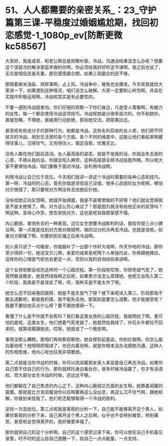 # 51、人人都需要的亲密关系_：23_守护篇第三课-平稳度过婚姻尴尬期，找回初恋感觉-1_1080p_ev[防断更微kc58567]

大家好，我是成哥，和老公啊总是频繁吵架，冷战，沟通没结果该怎么办呢？想要这个深层次的解决家庭矛盾的你啊，你必须给我好好听这节课啊。我之前也说了，无论是情侣还是夫妻，那在感情磨合期，如果三观磨合的还不够。

那随着柴米油盐、琐碎事啊，占上风、冷战争吵，难免也会爆发。今天呢我就给大家讲一下，如果遇到这种情况，咱们该怎么破解。大家一定要耐心听完啊，并且在实践中积极运用啊。冷战呢其实是有必要性的。

不要一遇到冷战就害怕，你们仔细的观察一下你们身边，凡是受人尊敬啊，有魅力的女性，每一个都会使用冷战这项技巧。冷战呢她是分很多层次的。你不和她吵，直接忽略，不理她，直接用行动拒绝，那和她交流，把距离拉远。

甚至呢有些说分手的那种行为，她都是冷战。这些名利双收的女人呢，他们把不同层次的冷战，用到生活里的各个方面。各个不同的维度中，这能让他们看起来啊藏得住事儿，沉得住气，又兜得住火，镇定自若，优雅无比。

没有人敢在他们面前造词。女人最高级的姿态，就是不宠我的话，你就会失去我的心意，不顺从我的话，你就会陷入麻烦，这种高级感全拜冷战技能所赐，所以呢大家不要惧怕冷战，咱们要敢于面对冷战，会利用冷战啊。

利用冷战让自己位于高位，今天咱们就讲一讲这个冷战时需要的各种心态和技巧。第一呀，冷战时的心态，首先你就是坚信自己没错，很多心态弱的女方呢啊，哪怕对方做错了，那只要呢对方啊没有去找她反扑她。

没有给她正向反馈啊，她就开始琢磨，我是不是哪里做的不好呀？他们就会觉得我是不是太绝情了。啊，对方这么伤心难过了？那是因为我没有给他正向的反馈吗？啊这种。圣母心作祟，想去安抚对方，这也是呢自我框架感不强。

内心脆弱，害怕失去的一种表现。这位女生想要冷战胜利的话，我给你提三点小建议啊。第一点就是找到对方绝对做错啊，做的过分的点再去冷战。也就是说呢，如果对方聊骚了啊，你要抓到实锤之后再冷战啊。

别人家只说了一句晚安，你就脑补了一出那个作奸大戏啊，作天作地的冷战，那你至少得抓一句，她说宝贝儿啊，亲爱的或者是呢两个人单独约会，你再跟她摊白，这样你的心理底气呢也会更足一点，否则以我的咨询经验来讲啊。

这个女孩呢都会经历这样的一个心路历程。第一阶段呢哎呀，你把老娘气死了，她竟然敢说晚安，她竟然绿我啊之后呢，如果男方没怎么搭理她，他呢又会陷入第二个阶段，我我是不是误会了呀，哎，我昨天是不是太作了呀。

她怎么还不回来挽回我呀，她是不是生我气了呀？接下来呢进入第三。阶段那我干脆去道歉吧，都是我的错，我不能失去他。那我到底要怎么道歉，他才能接受呢？我要不要给他买点什么呀？要不跟他缠绵一下。

看懂了什么是不作就不会死吗？我们看这类女孩的心路历程，我就明白了啊。更可怕的是呢，这类女生，他们想着气死老娘了，她竟然给我绿了，你石头牛都拉不回来的。就算闺蜜跟她说，哎呀，她就说了一个晚安嘛。

事情没那么糟糕。那咱们再观察观察他，她会撑到前面说，你别拦我啊，你怎么能向着他呢？他明明把我绿了，你还向着他啊，就是你根本没办法跟她沟通，这种人的负相思维，他内心呢也往我非常脆弱。

第二点就是当你冷战的时候，你可以找闺蜜朋友家人来监督自己再去冷战。如果你自己管不住自己的行为。那你就拜托身边看处你，很多时候冷战赢了，你才有话语权，而大部分女生冷战的时候，还远远不够。

他们都输在了自己焦虑的内心之下，这种内心脆弱又负面的女生啊，她靠着闺蜜的震慑。那就是比方说闺蜜说你以后啊要再这么没出息，再这么沉不住气啊，跟她和解，你就别来找我了。他们呢还能够取得一个冷战的胜利。

逆转一次高低位。第三点呢就是客观的分析一下，自己能不能够离开这个男人，如果你客观的分析下来，自己离开这个男人之后啊，似乎也不会特别难受，特别痛苦，甚至呢会觉得离开的，我好像更幸福了。

那你就把自己的这个分析啊，自己的这个感受记录下来。你可以放在自己手机备忘录里，时不时的这么给自己提醒一下，给自己一点点能量，一点支持。

